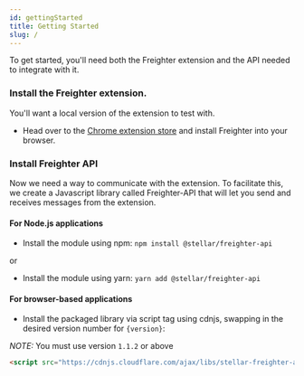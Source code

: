 ```yaml
---
id: gettingStarted
title: Getting Started
slug: /
---
```


To get started, you'll need both the Freighter extension and the API needed to integrate with it.

### Install the Freighter extension.

You'll want a local version of the extension to test with.

- Head over to the [Chrome extension store](https://chrome.google.com/webstore/category/extensions?hl=en) and install Freighter into your browser.

### Install Freighter API

Now we need a way to communicate with the extension. To facilitate this, we create a Javascript library called Freighter-API that will let you send and receives messages from the extension.

#### For Node.js applications

- Install the module using npm: `npm install @stellar/freighter-api`

or

- Install the module using yarn: `yarn add @stellar/freighter-api`

#### For browser-based applications

- Install the packaged library via script tag using cdnjs, swapping in the desired version number for `{version}`:

_NOTE:_ You must use version `1.1.2` or above

```html
<script src="https://cdnjs.cloudflare.com/ajax/libs/stellar-freighter-api/{version}/index.min.js"></script>
```
